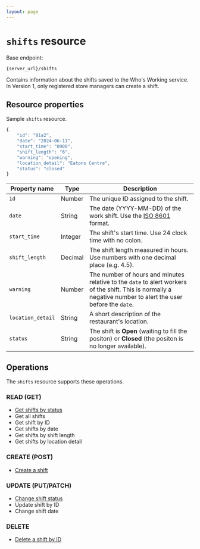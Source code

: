 ```yaml
---
layout: page
---
```

# `shifts` resource

Base endpoint:

```shell
{server_url}/shifts
```

Contains information about the shifts saved to the Who's Working service. In Version 1, only registered store managers can create a shift.

## Resource properties

Sample `shifts` resource.

```js
{
    "id": "81a2",
    "date": "2024-06-11",
    "start_time": "0900",
    "shift_length": "6",
    "warning": "opening",
    "location_detail": "Eatons Centre",
    "status": "closed"
}
```

| Property name | Type | Description |
| ------------- | ----------- | ----------- |
| `id`     | Number | The unique ID assigned to the shift.  |
| `date`    | String | The date (YYYY-MM-DD) of the work shift. Use the [ISO 8601](https://en.wikipedia.org/wiki/ISO_8601) format.|
| `start_time` | Integer | The shift's start time. Use 24 clock time with no colon.|
| `shift_length` | Decimal | The shift length measured in hours. Use numbers with one decimal place (e.g. 4.5).|
| `warning`     | Number | The number of hours and minutes relative to the `date` to alert workers of the shift. This is normally a negative number to alert the user before the `date`. |
| `location_detail`  | String | A short description of the restaurant's location.|
| `status`  | String | The shift is **Open** (waiting to fill the positon) or **Closed** (the positon is no longer available).|

## Operations

The `shifts` resource supports these operations.

### READ (GET)

* [Get shifts by status](get-shifts-by-status)
* Get all shifts
* Get shift by ID
* Get shifts by date
* Get shifts by shift length
* Get shifts by location detail


### CREATE (POST)

* [Create a shift](create-shift)

### UPDATE (PUT/PATCH)

* [Change shift status](change-shift-status)
* Update shift by ID
* Change shift date

### DELETE

* [Delete a shift by ID](delete-shift-by-id)
